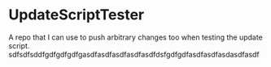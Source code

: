 # UpdateScriptTester
A repo that I can use to push arbitrary changes too when testing the update script.
sdfsdfsddfgdfgdfgdfgasdfasdfasdfasdfasdfdsfgdfgdfasdfasdfasdasdfasdf